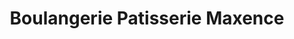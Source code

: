 ---
title: "Boulangerie Patisserie Maxence"
url: /meylan/boulangerie-patisserie-maxence/
shop: Bäckerei
---